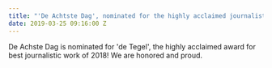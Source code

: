 ```yaml
---
title: "'De Achtste Dag', nominated for the highly acclaimed journalistic prize."
date: 2019-03-25 09:16:00 Z
---
```


[](http://https://www.detegel.info/nieuwsitem/nominaties-achtergrond/)De Achste Dag is nominated for 'de Tegel', the highly acclaimed award for best journalistic work of 2018! We are honored and proud.